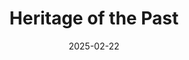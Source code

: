 ---
layout: layouts/archive-episode.njk
tags: archive
date: "2025-02-22"
title: Heritage of the Past
perex: " ČT Brno: Moravian Manchester | DUNA TV Szeged: Memento Park in Budapest
  | TVP 3 Kraków: Mining town of Olkusz | STVR Košice: Košice Castle medieval
  village"
datum: 22. 2. 2025
tv: STVR :2
foto: /images/uploads/heritage_of_the_past_357x206.jpg
alt: MEDIEVAL BLACKSMITH WORKSHOP KOŠICE CASTLE
link: https://www.stvr.sk/televizia/archiv/14252/520016#169
---